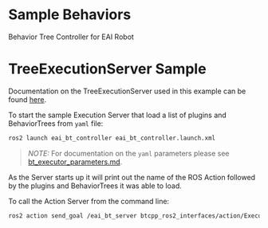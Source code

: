# Sample Behaviors

Behavior Tree Controller for EAI Robot
# TreeExecutionServer Sample

Documentation on the TreeExecutionServer used in this example can be found [here](../behaviortree_ros2/tree_execution_server.md).

To start the sample Execution Server that load a list of plugins and BehaviorTrees from `yaml` file:
``` bash
ros2 launch eai_bt_controller eai_bt_controller.launch.xml
```

> *NOTE:* For documentation on the `yaml` parameters please see [bt_executor_parameters.md](../behaviortree_ros2/bt_executor_parameters.md).

As the Server starts up it will print out the name of the ROS Action followed by the plugins and BehaviorTrees it was able to load.

To call the Action Server from the command line:
``` bash
ros2 action send_goal /eai_bt_server btcpp_ros2_interfaces/action/ExecuteTree "{target_tree: MainTree}"
```